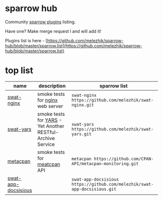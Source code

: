 # sparrow hub

Community [sparrow plugins](https://github.com/melezhik/sparrow#sparrow-plugins) listing.

Have one? Make merge request I and will add it!

Plugins list is here - [https://github.com/melezhik/sparrow-hub/blob/master/sparrow.list](https://github.com/melezhik/sparrow-hub/blob/master/sparrow.list)


# top list

  name | description | sparrow list |
 ----- | ----------- | ------------ |
[swat-nginx](https://github.com/melezhik/swat-nginx.git) | smoke tests for [nginx](https://www.nginx.com/resources/wiki/) web server | `swat-nginx https://github.com/melezhik/swat-nginx.git` 
[swat-yars](https://github.com/melezhik/swat-yars.git) | smoke tests for [YARS](https://metacpan.org/pod/Yars) - Yet Another RESTful-Archive Service | `swat-yars https://github.com/melezhik/swat-yars.git`
 [metacpan](https://github.com/CPAN-API/metacpan-monitoring.git)  | smoke tests for [meatcpan](https://metacpan.org) API |  `metacpan https://github.com/CPAN-API/metacpan-monitoring.git` 
[swat-app-docsisious](https://github.com/melezhik/swat-app-docsisious.git) | | `swat-app-docsisious https://github.com/melezhik/swat-app-docsisious.git`


